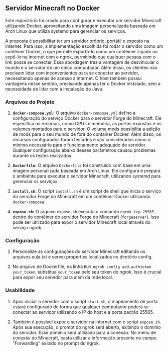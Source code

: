 ## Servidor Minecraft no Docker

   Este repositório foi criado para configurar e executar um servidor Minecraft utilizando Docker, aproveitando uma imagem personalizada baseada em Arch Linux que utiliza systemd para gerenciar os serviços.

   A proposta é possibilitar ter um servidor próprio, portátil e exposto na internet. Para isso, a implementação escolhida foi rodar o servidor como um contêiner Docker, o que permite exportá-lo como um contêiner zipado ou expô-lo na internet com o ngrok, permitindo que qualquer pessoa com o link possa se conectar. Essa abordagem traz a vantagem de desvincular o mundo e o servidor de um único computador. Além disso, os clientes não precisam lidar com inconvenientes para se conectar ao servidor, necessitando apenas de acesso à internet. O host também possui vantagens nesse sentido, precisando apenas ter o Docker instalado, sem a necessidade de lidar com a instalação do Java.

### Arquivos do Projeto

1. **`docker-compose.yml`:**
   O arquivo `docker-compose.yml` define a configuração do serviço Docker para o servidor Forge do Minecraft. Ele especifica os recursos, como CPUs e memória, as portas expostas e os volumes montados para o servidor. O volume mods possibilita a adição de mods para o seu mundo de fora do container Docker. Além disso, os recursos configurados foram testados e são considerados como o mínimo necessário para o funcionamento adequado do servidor. Qualquer configuração abaixo desses parâmetros causou problemas durante os testes realizados.
   
3. **`Dockerfile`:**
   O arquivo `Dockerfile` foi construído com base em uma imagem personalizada baseada em Arch Linux. Ele configura e prepara o ambiente para executar o servidor Minecraft, utilizando systemd para gerenciar os serviços.

4. **`install.sh`:**
   O script `install.sh` é um script de shell que inicia o serviço do servidor Forge do Minecraft em um contêiner Docker utilizando `docker-compose`.

5. **`expose.sh`:**
   O arquivo `expose.sh` executa o comando `ngrok tcp 25565` dentro do contêiner do servidor Forge do Minecraft (`forgeserver`). Isso pode ser utilizado para expor o servidor Minecraft local através do serviço ngrok.
   
### Configuração

1. Personalize as configurações do servidor Minecraft editando os arquivos eula.txt e server.properties localizados no diretório config.

2. No arquivo de Dockerfile, na linha `RUN ngrok config add-authtoken your_token`, substitua `your_token` pelo seu token do ngrok, isso é crucial para expor seu servidor para além da rede local.

### Usabilidade

1. Após iniciar o servidor com o script `start.sh`, o mapeamento de porta estará configurado de forma que qualquer computador poderá se conectar ao servidor utilizando o IP do host e a porta padrão 25565.

2. Também é possível expor o servidor na internet com o script `expose.sh`. Após sua execução, o prompt do ngrok será aberto, exibindo o domínio do servidor. Esse domínio será utilizado para a conexão. No menu de conexão do Minecraft, basta utilizar a informação presente no campo "Forwarding" exibido no prompt do ngrok.
